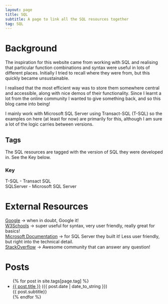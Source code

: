 ```yaml
---
layout: page
title: SQL
subtitle: A page to link all the SQL resources together
tag: SQL
---
```


# Background
The inspiration for this website came from working with SQL and realising that particular function combinations and syntax were useful in lots of different places. Initially I tried to recall where they were from, but this quickly became unsustainable.

I realised that the most efficient way was to store them somewhere central and accessible, along with nice demos of their functionality.
Since I learnt a lot from the online community I wanted to give something back, and so this blog came into being!

I mainly work with Microsoft SQL Server using Transact-SQL (T-SQL) so the examples on here (at least for now) are primarily for this, although I am sure a lot of the logic carries between versions.

## Tags
The SQL resources are tagged with the version of SQL they were developed in. See the Key below.

### Key
T-SQL - Transact SQL <br>
SQLServer - Microsoft SQL Server 


# External Resources

[Google](https://www.google.com/) → when in doubt, Google it! <br>
[W3Schools](https://www.w3schools.com/sql/default.asp ) → super useful for syntax, very user friendly, really great for basics! <br>
[Microsoft Documentation](https://docs.microsoft.com/en-us/sql/t-sql/language-reference?view=sql-server-ver15) → for SQL Server they built it! Less user friendly, but right into the technical detail. <br>
[StackOverflow](https://stackoverflow.com/) → Awesome community that can answer any question! <br>


# Posts
<ul>
{% for post in site.tags[page.tag] %}
  <li><a href="{{ post.url }}">{{ post.title }}</a> ({{ post.date | date_to_string }})<br>
    {{ post.subtitle}}
  </li>
{% endfor %}
</ul>